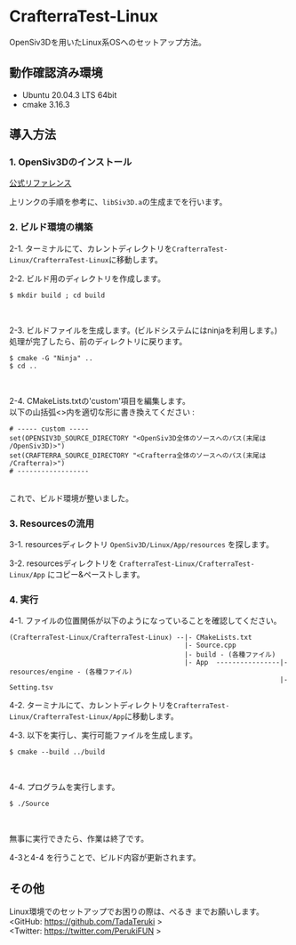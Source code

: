 # CrafterraTest-Linux

OpenSiv3Dを用いたLinux系OSへのセットアップ方法。

## 動作確認済み環境

- Ubuntu 20.04.3 LTS 64bit
- cmake 3.16.3 

## 導入方法

### 1. OpenSiv3Dのインストール


 [公式リファレンス](https://zenn.dev/reputeless/books/siv3d-documentation/viewer/setup#3.-linux-%E3%81%A7-siv3d-%E3%82%92%E5%A7%8B%E3%82%81%E3%82%8B) <br>

上リンクの手順を参考に、`libSiv3D.a`の生成までを行います。

### 2. ビルド環境の構築

2-1. ターミナルにて、カレントディレクトリを`CrafterraTest-Linux/CrafterraTest-Linux`に移動します。

2-2. ビルド用のディレクトリを作成します。
```
$ mkdir build ; cd build
```
<br>

2-3. ビルドファイルを生成します。(ビルドシステムにはninjaを利用します。)<br>
処理が完了したら、前のディレクトリに戻ります。
```
$ cmake -G "Ninja" ..
$ cd ..
```
<br>

2-4. CMakeLists.txtの'custom'項目を編集します。<br>
以下の山括弧<>内を適切な形に書き換えてください : 

```
# ----- custom -----
set(OPENSIV3D_SOURCE_DIRECTORY "<OpenSiv3D全体のソースへのパス(末尾は /OpenSiv3D)>")
set(CRAFTERRA_SOURCE_DIRECTORY "<Crafterra全体のソースへのパス(末尾は /Crafterra)>")
# ------------------
```
<br>
これで、ビルド環境が整いました。


### 3. Resourcesの流用

3-1. resourcesディレクトリ `OpenSiv3D/Linux/App/resources` を探します。

3-2. resourcesディレクトリを `CrafterraTest-Linux/CrafterraTest-Linux/App` にコピー&ペーストします。

### 4. 実行

4-1. ファイルの位置関係が以下のようになっていることを確認してください。

``` 
(CrafterraTest-Linux/CrafterraTest-Linux) --|- CMakeLists.txt
                                            |- Source.cpp    
                                            |- build - (各種ファイル)
                                            |- App  ----------------|- resources/engine - (各種ファイル)
                                                                    |- Setting.tsv
```

4-2. ターミナルにて、カレントディレクトリを`CrafterraTest-Linux/CrafterraTest-Linux/App`に移動します。

4-3. 以下を実行し、実行可能ファイルを生成します。

```
$ cmake --build ../build
```
<br>

4-4. プログラムを実行します。

```
$ ./Source
```
<br>

無事に実行できたら、作業は終了です。

4-3と4-4 を行うことで、ビルド内容が更新されます。

## その他

Linux環境でのセットアップでお困りの際は、ぺるき までお願いします。<br>
<GitHub: https://github.com/TadaTeruki ><br>
<Twitter: https://twitter.com/PerukiFUN ><br>
